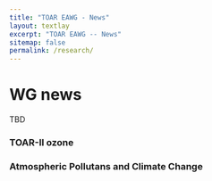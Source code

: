 ```yaml
---
title: "TOAR EAWG - News"
layout: textlay
excerpt: "TOAR EAWG -- News"
sitemap: false
permalink: /research/
---
```


# WG news

TBD

### TOAR-II ozone

### Atmospheric Pollutans and Climate Change



